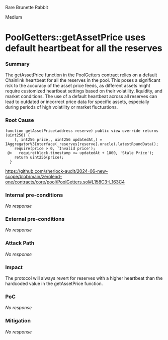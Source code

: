 Rare Brunette Rabbit

Medium

# PoolGetters::getAssetPrice uses default heartbeat for all the reserves

### Summary

The getAssetPrice function in the PoolGetters contract relies on a default Chainlink heartbeat for all the reserves in the pool. This poses a significant risk to the accuracy of the asset price feeds, as different assets might require customized heartbeat settings based on their volatility, liquidity, and market conditions. The use of a default heartbeat across all reserves can lead to outdated or incorrect price data for specific assets, especially during periods of high volatility or market fluctuations.

### Root Cause

```soldidity
function getAssetPrice(address reserve) public view override returns (uint256) {
    (, int256 price,, uint256 updatedAt,) = IAggregatorV3Interface(_reserves[reserve].oracle).latestRoundData();
    require(price > 0, 'Invalid price');
 @>   require(block.timestamp <= updatedAt + 1800, 'Stale Price');
    return uint256(price);
  }
```
https://github.com/sherlock-audit/2024-06-new-scope/blob/main/zerolend-one/contracts/core/pool/PoolGetters.sol#L158C3-L163C4

### Internal pre-conditions

_No response_

### External pre-conditions

_No response_

### Attack Path

_No response_

### Impact

The protocol will always revert for reserves with a higher heartbeat than the hardcoded value in the getAssetPrice function.

### PoC

_No response_

### Mitigation

_No response_
